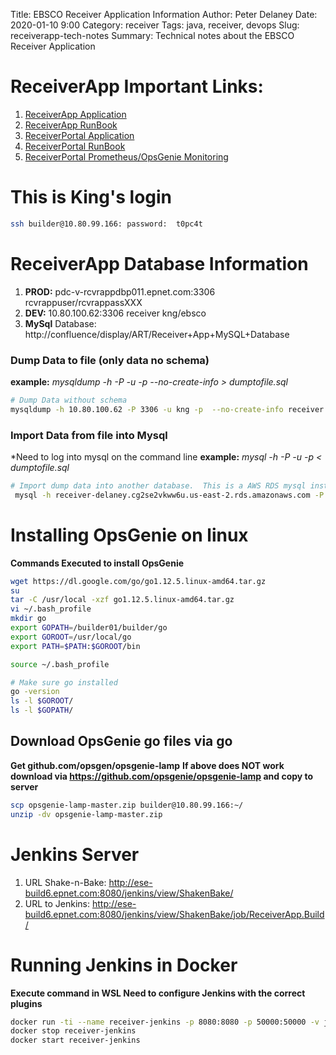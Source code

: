 Title: EBSCO Receiver Application Information 
Author: Peter Delaney 
Date: 2020-01-10 9:00
Category: receiver
Tags: java, receiver, devops
Slug: receiverapp-tech-notes 
Summary: Technical notes about the EBSCO Receiver Application


# ReceiverApp Important Links: 
1. [ReceiverApp Application](https://confluence.epnet.com/pages/viewpage.action?spaceKey=ART&title=ReceiverApp+Application)
2. [ReceiverApp RunBook](https://confluence.epnet.com/pages/viewpage.action?spaceKey=TEO&title=ReceiverApp+Run+Book)
3. [ReceiverPortal Application](https://confluence.epnet.com/pages/viewpage.action?spaceKey=ART&title=ReceiverPortal+Application)
4. [ReceiverPortal RunBook](https://confluence.epnet.com/pages/viewpage.action?spaceKey=TEO&title=ReceiverPortal+Run+Book)
5. [ReceiverPortal Prometheus/OpsGenie Monitoring](https://confluence.epnet.com/pages/viewpage.action?pageId=282886604)

# This is King's login
```bash
ssh builder@10.80.99.166: password:  t0pc4t
```


# ReceiverApp Database Information
1. **PROD:** pdc-v-rcvrappdbp011.epnet.com:3306 rcvrappuser/rcvrappassXXX 
2. **DEV:** 10.80.100.62:3306  receiver kng/ebsco
3. **MySql** Database: http://confluence/display/ART/Receiver+App+MySQL+Database

### **Dump Data to file (only data no schema)**

**example:** *mysqldump -h <mysql-server-ip> -P <port> -u <userid> -p --no-create-info <databasename> > dumptofile.sql*
```bash
# Dump Data without schema
mysqldump -h 10.80.100.62 -P 3306 -u kng -p  --no-create-info receiver > receiver_dump_data.sql
```

### **Import Data from file into Mysql**
*Need to log into mysql on the command line
**example:** *mysql -h <mysql-server-ip> -P <port> -u <userid> -p <databasename> < dumptofile.sql*
```bash
# Import dump data into another database.  This is a AWS RDS mysql instance
 mysql -h receiver-delaney.cg2se2vkww6u.us-east-2.rds.amazonaws.com -P 3306 -u shakenbake -p  receiver < receiver_dump_data.sql
```




# Installing OpsGenie on linux
**Commands Executed to install OpsGenie**
```bash
wget https://dl.google.com/go/go1.12.5.linux-amd64.tar.gz
su
tar -C /usr/local -xzf go1.12.5.linux-amd64.tar.gz
vi ~/.bash_profile
mkdir go
export GOPATH=/builder01/builder/go
export GOROOT=/usr/local/go
export PATH=$PATH:$GOROOT/bin

source ~/.bash_profile

# Make sure go installed
go -version 
ls -l $GOROOT/
ls -l $GOPATH/
```


## Download OpsGenie go files via go
**Get github.com/opsgen/opsgenie-lamp**
**If above does NOT work download via https://github.com/opsgenie/opsgenie-lamp and copy to server**
```bash
scp opsgenie-lamp-master.zip builder@10.80.99.166:~/
unzip -dv opsgenie-lamp-master.zip
```



# Jenkins Server
1. URL Shake-n-Bake: http://ese-build6.epnet.com:8080/jenkins/view/ShakenBake/ 
2. URL to Jenkins:   http://ese-build6.epnet.com:8080/jenkins/view/ShakenBake/job/ReceiverApp.Build/

# Running Jenkins in Docker
**Execute command in WSL  Need to configure Jenkins with the correct plugins**
```bash
docker run -ti --name receiver-jenkins -p 8080:8080 -p 50000:50000 -v jenkins-data:/var/jenkins_home jenkins/jenkins:lts 
docker stop receiver-jenkins
docker start receiver-jenkins
```
